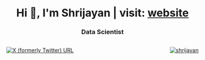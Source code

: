 <h1 align="center">Hi 👋, I'm Shrijayan | visit: <a href="https://shrijayan.cpluz.com" target="_blank">website</a></h1>
<h3 align="center">Data Scientist</h3>

<div style="display: flex; justify-content: space-between;">
  <p align="center"> <a href="https://twitter.com/rshrijayan" target="blank"><img alt="X (formerly Twitter) URL" src="https://img.shields.io/twitter/url?url=https%3A%2F%2Fx.com%2Frshrijayan"></a> </p>
  
  <p align="center"> <a href="https://twitter.com/rshrijayan" target="blank"><img src="https://img.shields.io/twitter/follow/rshrijayan?logo=twitter&style=for-the-badge" alt="shrijayan" /></a> </p>
</div>
